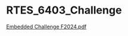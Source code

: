 # RTES_6403_Challenge

[Embedded Challenge F2024.pdf](https://github.com/user-attachments/files/18141659/Embedded.Challenge.F2024.pdf)
